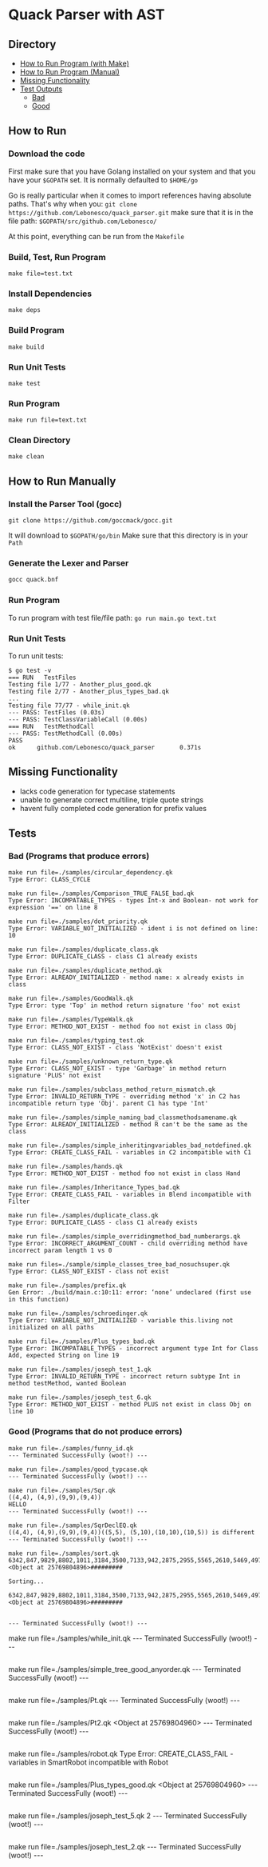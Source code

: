 # Quack Parser with AST

## Directory
* [How to Run Program (with Make)](#how-to-run)
* [How to Run Program (Manual)](#how-to-run-manually)
* [Missing Functionality](#missing-functionality)
* [Test Outputs](#tests)
    * [Bad](#bad-programs-that-produce-errors)
    * [Good](#good-programs-that-do-not-produce-errors)

## How to Run

### Download the code

First make sure that you have Golang installed on your system
and that you have your `$GOPATH` set. It is normally
defaulted to `$HOME/go`

Go is really particular when it comes
to import references having absolute paths.
That's why when you:
`git clone https://github.com/Lebonesco/quack_parser.git`
make sure that it is in the file path:
`$GOPATH/src/github.com/Lebonesco/`

At this point, everything can be run from the `Makefile`

### Build, Test, Run Program
```make file=test.txt```

### Install Dependencies
```make deps```

### Build Program
```make build```

### Run Unit Tests
```make test```

### Run Program
```make run file=text.txt```

### Clean Directory
```make clean```

## How to Run Manually

### Install the Parser Tool (gocc)
```git clone https://github.com/goccmack/gocc.git```

It will download to `$GOPATH/go/bin`
Make sure that this directory is in your `Path`

### Generate the Lexer and Parser
```bash
gocc quack.bnf
```

### Run Program 
To run program with test file/file path:
`go run main.go text.txt`

### Run Unit Tests
To run unit tests:
```
$ go test -v
=== RUN   TestFiles
Testing file 1/77 - Another_plus_good.qk
Testing file 2/77 - Another_plus_types_bad.qk
...
Testing file 77/77 - while_init.qk
--- PASS: TestFiles (0.03s)
--- PASS: TestClassVariableCall (0.00s)
=== RUN   TestMethodCall
--- PASS: TestMethodCall (0.00s)
PASS
ok      github.com/Lebonesco/quack_parser       0.371s

```

## Missing Functionality

* lacks code generation for typecase statements
* unable to generate correct multiline, triple quote strings
* havent fully completed code generation for prefix values

## Tests

### Bad (Programs that produce errors)

```
make run file=./samples/circular_dependency.qk
Type Error: CLASS_CYCLE
```

```
make run file=./samples/Comparison_TRUE_FALSE_bad.qk
Type Error: INCOMPATABLE_TYPES - types Int-x and Boolean- not work for expression '==' on line 8
```

```
make run file=./samples/dot_priority.qk
Type Error: VARIABLE_NOT_INITIALIZED - ident i is not defined on line: 10
```

```
make run file=./samples/duplicate_class.qk
Type Error: DUPLICATE_CLASS - class C1 already exists
```

```
make run file=./samples/duplicate_method.qk
Type Error: ALREADY_INITIALIZED - method name: x already exists in class
```

```
make run file=./samples/GoodWalk.qk
Type Error: type 'Top' in method return signature 'foo' not exist
```

```
make run file=./samples/TypeWalk.qk
Type Error: METHOD_NOT_EXIST - method foo not exist in class Obj
```

```
make run file=./samples/typing_test.qk
Type Error: CLASS_NOT_EXIST - class 'NotExist' doesn't exist
```

```
make run file=./samples/unknown_return_type.qk
Type Error: CLASS_NOT_EXIST - type 'Garbage' in method return signature 'PLUS' not exist
```

```
make run file=./samples/subclass_method_return_mismatch.qk
Type Error: INVALID_RETURN_TYPE - overriding method 'x' in C2 has incompatible return type 'Obj'. parent C1 has type 'Int'
```

```
make run file=./samples/simple_naming_bad_classmethodsamename.qk
Type Error: ALREADY_INITIALIZED - method R can't be the same as the class
```

```
make run file=./samples/simple_inheritingvariables_bad_notdefined.qk
Type Error: CREATE_CLASS_FAIL - variables in C2 incompatible with C1
```

```
make run file=./samples/hands.qk
Type Error: METHOD_NOT_EXIST - method foo not exist in class Hand
```

```
make run file=./samples/Inheritance_Types_bad.qk
Type Error: CREATE_CLASS_FAIL - variables in Blend incompatible with Filter
```

```
make run file=./samples/duplicate_class.qk
Type Error: DUPLICATE_CLASS - class C1 already exists
```

```
make run file=./samples/simple_overridingmethod_bad_numberargs.qk
Type Error: INCORRECT_ARGUMENT_COUNT - child overriding method have incorrect param length 1 vs 0
```

```
make run files=./sample/simple_classes_tree_bad_nosuchsuper.qk
Type Error: CLASS_NOT_EXIST - class not exist
```

```
make run file=./samples/prefix.qk
Gen Error: ./build/main.c:10:11: error: ‘none’ undeclared (first use in this function)
```

```
make run file=./samples/schroedinger.qk
Type Error: VARIABLE_NOT_INITIALIZED - variable this.living not initialized on all paths
```

```
make run file=./samples/Plus_types_bad.qk
Type Error: INCOMPATABLE_TYPES - incorrect argument type Int for Class Add, expected String on line 19
```

```
make run file=./samples/joseph_test_1.qk
Type Error: INVALID_RETURN_TYPE - incorrect return subtype Int in method testMethod, wanted Boolean
```

```
make run file=./samples/joseph_test_6.qk
Type Error: METHOD_NOT_EXIST - method PLUS not exist in class Obj on line 10
```


### Good (Programs that do not produce errors)

```
make run file=./samples/funny_id.qk
--- Terminated SuccessFully (woot!) ---
```

```
make run file=./samples/good_typcase.qk
--- Terminated SuccessFully (woot!) ---
```

```
make run file=./samples/Sqr.qk
((4,4), (4,9),(9,9),(9,4))
HELLO
--- Terminated SuccessFully (woot!) ---
```

```
make run file=./samples/SqrDeclEQ.qk
((4,4), (4,9),(9,9),(9,4))((5,5), (5,10),(10,10),(10,5)) is different
--- Terminated SuccessFully (woot!) ---
```

```
make run file=./samples/sort.qk
6342,847,9829,8802,1011,3184,3500,7133,942,2875,2955,5565,2610,5469,4975,209,2229,75,2863,6832,8012,8817,6452,9327,3724,7101,11,1179,8066,1616,7580,835,3827,5657,8696,6843,2987,9889,2865,3872,6706,6717,3860,2575,6510,3114,5580,8835,126,7784,6888,4040,5501,7210,5168,5746,2861,2196,5481,9329,9181,4139,589,6107,4572,8371,3595,4448,6740,8223,7431,6382,9652,7585,3086,5664,229,9548,66,9070,5445,4844,817,2612,4166,2960,2964,333,6584,801,6968,2571,2628,8922,7808,3538,2998,7088,8573,5535,<Object at 25769804896>#########

Sorting...

6342,847,9829,8802,1011,3184,3500,7133,942,2875,2955,5565,2610,5469,4975,209,2229,75,2863,6832,8012,8817,6452,9327,3724,7101,11,1179,8066,1616,7580,835,3827,5657,8696,6843,2987,9889,2865,3872,6706,6717,3860,2575,6510,3114,5580,8835,126,7784,6888,4040,5501,7210,5168,5746,2861,2196,5481,9329,9181,4139,589,6107,4572,8371,3595,4448,6740,8223,7431,6382,9652,7585,3086,5664,229,9548,66,9070,5445,4844,817,2612,4166,2960,2964,333,6584,801,6968,2571,2628,8922,7808,3538,2998,7088,8573,5535,<Object at 25769804896>#########


--- Terminated SuccessFully (woot!) ---

```
make run file=./samples/while_init.qk
--- Terminated SuccessFully (woot!) ---
```

```
make run file=./samples/simple_tree_good_anyorder.qk
--- Terminated SuccessFully (woot!) ---
```

```
make run file=./samples/Pt.qk
--- Terminated SuccessFully (woot!) ---
```

```
make run file=./samples/Pt2.qk
<Object at 25769804960>
--- Terminated SuccessFully (woot!) ---
```

```
make run file=./samples/robot.qk
Type Error: CREATE_CLASS_FAIL - variables in SmartRobot incompatible with Robot
```

```
make run file=./samples/Plus_types_good.qk
<Object at 25769804960>
--- Terminated SuccessFully (woot!) ---
```

```
make run file=./samples/joseph_test_5.qk
2
--- Terminated SuccessFully (woot!) ---
```

```
make run file=./samples/joseph_test_2.qk
--- Terminated SuccessFully (woot!) ---
```
